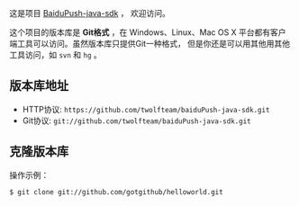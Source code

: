 
这是项目 [BaiduPush-java-sdk](https://github.com/twolfteam/baiduPush-java-sdk) ，
欢迎访问。

这个项目的版本库是 **Git格式** ，在 Windows、Linux、Mac OS X
平台都有客户端工具可以访问。虽然版本库只提供Git一种格式，
但是你还是可以用其他用其他工具访问，如 ``svn`` 和 ``hg`` 。

## 版本库地址


* HTTP协议: `https://github.com/twolfteam/baiduPush-java-sdk.git`
* Git协议: `git://github.com/twolfteam/baiduPush-java-sdk.git` 

## 克隆版本库

操作示例：

    $ git clone git://github.com/gotgithub/helloworld.git
